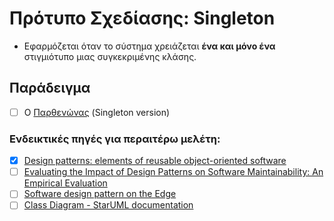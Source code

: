 # Πρότυπο Σχεδίασης: Singleton

- Εφαρμόζεται όταν το σύστημα χρειάζεται **ένα και μόνο ένα** στιγμιότυπο μιας συγκεκριμένης κλάσης.


## Παράδειγμα

- [ ] Ο [Παρθενώνας](./example_theParthenon) (Singleton version)

### Ενδεικτικές πηγές για περαιτέρω μελέτη:
- [X] [Design patterns: elements of reusable object-oriented software](http://faculty.chas.uni.edu/~wallingf/teaching/062/sessions/support/pattern-examples.pdf)
- [ ] [Evaluating the Impact of Design Patterns on Software Maintainability: An Empirical Evaluation](https://www.researchgate.net/profile/Muhammad-Ehsan-Rana/publication/357824214_Evaluating_the_Impact_of_Design_Patterns_on_Software_Maintainability_An_Empirical_Evaluation/links/6201f2185bdf0f2ef854c480/Evaluating-the-Impact-of-Design-Patterns-on-Software-Maintainability-An-Empirical-Evaluation.pdf)
- [ ] [Software design pattern on the Edge](https://ieeexplore.ieee.org/document/9987912)
- [ ] [Class Diagram - StarUML documentation](https://docs.staruml.io/working-with-uml-diagrams/class-diagram)
